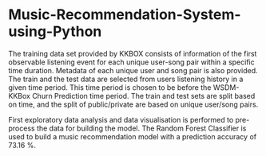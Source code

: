 # Music-Recommendation-System-using-Python


The training data set provided by KKBOX consists of information of the first observable listening event for each unique user-song pair within a specific time duration. Metadata of each unique user and song pair is also provided. The train and the test data are selected from users listening history in a given time period. This time period is chosen to be before the WSDM-KKBox Churn Prediction time period. The train and test sets are split based on time, and the split of public/private are based on unique user/song pairs.

First exploratory data analysis and data visualisation is performed to pre-process the data for building the model. The Random Forest Classifier is used to build a music recommendation model with a prediction accuracy of 73.16 %.

